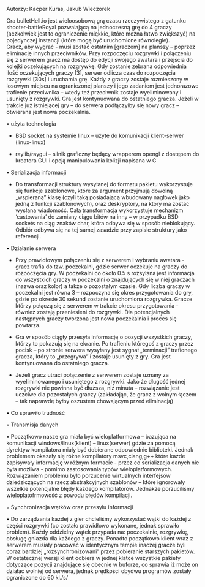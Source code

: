 Autorzy: Kacper Kuras, Jakub Wieczorek

Gra bulletHell.io jest wieloosobową grą czasu rzeczywistego z gatunku shooter-battleRoyal pozwalającą na jednoczesną grę do 4 graczy (aczkolwiek jest to ograniczenie miękkie, które można łatwo zwiększyć) na pojedynczej instancji (które mogą być uruchomione równolegle).  
Gracz, aby wygrać - musi zostać ostatnim [graczem] na planszy – poprzez eliminację innych przeciwników. Przy rozpoczęciu rozgrywki i połączeniu się z serwerem gracz ma dostęp do edycji swojego awatara i przejścia do kolejki oczekujących na rozgrywkę. 
Gdy zostanie zebrana odpowiednia ilość oczekujących graczy [3], serwer odlicza czas do rozpoczęcia rozgrywki [30s] i uruchamia grę. Każdy z graczy zostaje rozmieszony w losowym miejscu na ograniczonej planszy i jego zadaniem jest jednorazowe trafienie przeciwnika – wtedy też przeciwnik zostaje wyeliminowany i usunięty z rozgrywki. Gra jest kontynuowana do ostatniego gracza. Jeżeli w trakcie już istniejącej gry – do serwera podłączyłby się nowy gracz – otwierana jest nowa poczekalnia.

•	użyta technologia

- BSD socket na systemie linux – użyte do komunikacji klient-serwer (linux-linux)

- raylib/raygui – silnik graficzny będący wrapperem opengl z dostępem do kreatora GUI i opcją manipulowania kolizji napisana w C

•	Serializacja informacji

- Do transformacji struktury wysyłanej do formatu pakietu wykorzystuje się funkcje szablonowe, które za 
argument przyjmują dowolną „wspieraną” klasę (czyli taką posiadającą wbudowany nagłówek jako jedną z funkcji szablonowych), oraz deskryptory, na który ma zostać wysłana wiadomość. Cała transformacja wykorzystuje mechanizm ‘castowania’ do zamiany ciągu bitów na inny – w przypadku BSD sockets na ciąg znaków char, która odbywa się w sposób nieblokujący. Odbiór odbywa się na tej samej zasadzie przy zapisie struktury jako referencji.

•	Działanie serwera

- Przy prawidłowym połączeniu się z serwerem i wybraniu awatara - gracz trafia do tzw. poczekalni, gdzie 
serwer oczekuje na graczy do rozpoczęcia gry. W poczekalni co około 0.5 s rozsyłana jest informacja do wszystkich graczy w poczekalni o znajdujących się w niej graczach (nazwa oraz kolor) a także o pozostałym czasie. Gdy liczba graczy w poczekalni jest równa 3 – rozpoczyna się okres przygotowania do gry, gdzie po okresie 30 sekund zostanie uruchomiona rozgrywka. Gracze którzy połączą się z serwerem w trakcie okresu przygotowania - również zostają przeniesieni do rozgrywki. Dla potencjalnych następnych graczy tworzona jest nowa poczekalnia i proces się powtarza.

-  Gra w sposób ciągły przesyła informację o pozycji wszystkich graczy, którzy to pokazują się na ekranie. Po 	trafieniu któregoś z graczy przez pocisk – po stronie serwera wysyłany jest sygnał „terminacji” 
trafionego gracza, który to „przegrywa” i zostaje usunięty z gry. Gra jest kontynuowana do ostatniego gracza.

- Jeżeli gracz utraci połączenie z serwerem  zostaje uznany za 
wyeliminowanego i usuniętego z rozgrywki. Jako że długość jednej rozgrywki nie powinna być 
dłuższa, niż minuta – rozwiązanie jest uczciwe dla pozostałych graczy (zakładając, że gracz z wolnym łączem – tak naprawdę byłby oszustem chowającym przed eliminacją)


•	Co sprawiło trudność

◦	Transmisja danych

▪	Początkowo nasze gra miała być wieloplatformowa – bazująca na komunikacji windows/linux(klient) – linux(serwer) gdzie za pomocą dyrektyw kompilatora miały być dobierane odpowiednie biblioteki. Jednak problemem okazały się różne kompilatory msvc,clang,g++ które każde zapisywały informację w różnym formacie - przez co serializacja danych nie była możliwa - pomimo zastosowania typów wieloplatformowych. Rozwiązaniem problemu było porzucenie wirtualnych interfejsów dziedziczących na rzecz abstrakcyjnych szablonów – które ignorowały wszelkie potencjalne błędy każdego kompilatorów. Jednakże porzuciliśmy wieloplatofrmowość z powodu błędów kompilacji.

◦	Synchronizacja wątków oraz przesyłu informacji

▪	Do zarządzania każdej z gier chcieliśmy wykorzystać wątki do każdej z części rozgrywki (co zostało prawidłowo wykonane, jednak sprawiło problem). Każdy oddzielny wątek przypada na: poczekalnie, rozgrywkę, obsługę gniazda dla każdego z graczy. Ponadto początkowo klient wraz z serwerem musiały pracować w identycznym tempie inaczej gracze byli coraz bardziej „rozsynchronizowani” przez pobieranie starszych pakietów. W ostatecznej wersji klient odbiera w jednej klatce wszystkie pakiety dotyczące pozycji znajdujące się obecnie w buforze, co sprawia iż może on działać wolniej od serwera, jednak prędkości obydwu programów zostały ograniczone do 60 kl./s/


